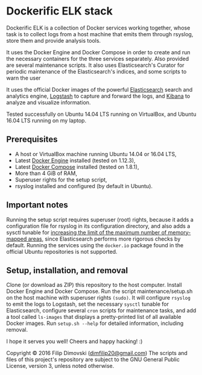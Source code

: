 # Dockerific ELK stack

Dockerific ELK is a collection of Docker services working together, whose task is to collect logs from a host machine that emits them through rsyslog, store them and provide analysis tools.

It uses the Docker Engine and Docker Compose in order to create and run the necessary containers for the three services separately. Also provided are several maintenance scripts. It also uses Elasticsearch's Curator for periodic maintenance of the Elasticsearch's indices, and some scripts to warn the user 

It uses the official Docker images of the powerful [Elasticsearch](https://registry.hub.docker.com/_/elasticsearch/) search and analytics engine, [Logstash](https://registry.hub.docker.com/_/logstash/) to capture and forward the logs, and [Kibana](https://registry.hub.docker.com/_/kibana/) to analyze and visualize information.

Tested successfully on Ubuntu 14.04 LTS running on VirtualBox, and Ubuntu 16.04 LTS running on my laptop.

## Prerequisites

* A host or VirtualBox machine running Ubuntu 14.04 or 16.04 LTS,
* Latest [Docker Engine](https://docs.docker.com/engine/installation/) installed (tested on 1.12.3),
* Latest [Docker Compose](https://docs.docker.com/compose/install/) installed (tested on 1.8.1),
* More than 4 GiB of RAM,
* Superuser rights for the setup script,
* rsyslog installed and configured (by default in Ubuntu).

## Important notes

Running the setup script requires superuser (root) rights, because it adds a configuration file for rsyslog in its configuration directory, and also adds a sysctl tunable for [increasing the limit of the maximum number of memory-mapped areas](http://stackoverflow.com/a/11685165), since Elasticsearch performs more rigorous checks by default.
Running the services using the `docker.io` package found in the official Ubuntu repositories is not supported.

## Setup, installation, and removal

Clone (or download as ZIP) this repository to the host computer. Install Docker Engine and Docker Compose.
Run the script maintenance/setup.sh on the host machine with superuser rights `(sudo)`. It will configure `rsyslog` to emit the logs to Logstash, set the necessary `sysctl` tunable for Elasticsearch, configure several `cron` scripts for maintenance tasks, and add a tool called `ls-images` that displays a pretty-printed list of all available Docker images. Run `setup.sh --help` for detailed information, including removal.

I hope it serves you well! Cheers and happy hacking! :)

Copyright © 2016 Filip Dimovski (dimfilip20@gmail.com)
The scripts and files of this project's repository are subject to the GNU General Public License, version 3, unless noted otherwise.
